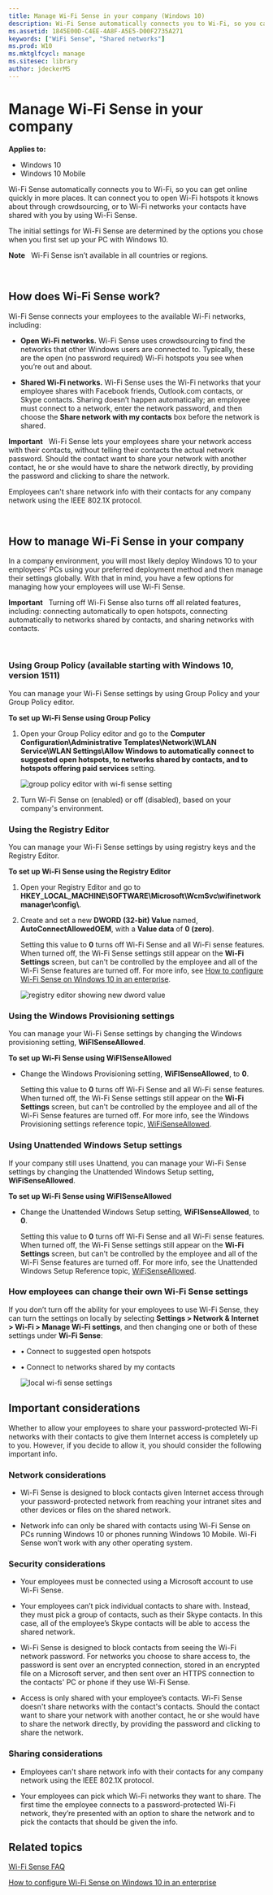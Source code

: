 ```yaml
---
title: Manage Wi-Fi Sense in your company (Windows 10)
description: Wi-Fi Sense automatically connects you to Wi-Fi, so you can get online quickly in more places.
ms.assetid: 1845E00D-C4EE-4A8F-A5E5-D00F2735A271
keywords: ["WiFi Sense", "Shared networks"]
ms.prod: W10
ms.mktglfcycl: manage
ms.sitesec: library
author: jdeckerMS
---
```


# Manage Wi-Fi Sense in your company


**Applies to:**

-   Windows 10
-   Windows 10 Mobile

Wi-Fi Sense automatically connects you to Wi-Fi, so you can get online quickly in more places. It can connect you to open Wi-Fi hotspots it knows about through crowdsourcing, or to Wi-Fi networks your contacts have shared with you by using Wi-Fi Sense.

The initial settings for Wi-Fi Sense are determined by the options you chose when you first set up your PC with Windows 10.

**Note**  
Wi-Fi Sense isn’t available in all countries or regions.

 

## <a href="" id="how-does-wifi-sense-work"></a>How does Wi-Fi Sense work?


Wi-Fi Sense connects your employees to the available Wi-Fi networks, including:

-   **Open Wi-Fi networks.** Wi-Fi Sense uses crowdsourcing to find the networks that other Windows users are connected to. Typically, these are the open (no password required) Wi-Fi hotspots you see when you’re out and about.

-   **Shared Wi-Fi networks.** Wi-Fi Sense uses the Wi-Fi networks that your employee shares with Facebook friends, Outlook.com contacts, or Skype contacts. Sharing doesn’t happen automatically; an employee must connect to a network, enter the network password, and then choose the **Share network with my contacts** box before the network is shared.

**Important**  
Wi-Fi Sense lets your employees share your network access with their contacts, without telling their contacts the actual network password. Should the contact want to share your network with another contact, he or she would have to share the network directly, by providing the password and clicking to share the network.

Employees can't share network info with their contacts for any company network using the IEEE 802.1X protocol.

 

## <a href="" id="how-to-manage-wifi-sense-in-your-company"></a>How to manage Wi-Fi Sense in your company


In a company environment, you will most likely deploy Windows 10 to your employees' PCs using your preferred deployment method and then manage their settings globally. With that in mind, you have a few options for managing how your employees will use Wi-Fi Sense.

**Important**  
Turning off Wi-Fi Sense also turns off all related features, including: connecting automatically to open hotspots, connecting automatically to networks shared by contacts, and sharing networks with contacts.

 

### Using Group Policy (available starting with Windows 10, version 1511)

You can manage your Wi-Fi Sense settings by using Group Policy and your Group Policy editor.

**To set up Wi-Fi Sense using Group Policy**

1.  Open your Group Policy editor and go to the **Computer Configuration\\Administrative Templates\\Network\\WLAN Service\\WLAN Settings\\Allow Windows to automatically connect to suggested open hotspots, to networks shared by contacts, and to hotspots offering paid services** setting.

    ![group policy editor with wi-fi sense setting](images/wifisense-grouppolicy.png)

2.  Turn Wi-Fi Sense on (enabled) or off (disabled), based on your company's environment.

### Using the Registry Editor

You can manage your Wi-Fi Sense settings by using registry keys and the Registry Editor.

**To set up Wi-Fi Sense using the Registry Editor**

1.  Open your Registry Editor and go to **HKEY\_LOCAL\_MACHINE\\SOFTWARE\\Microsoft\\WcmSvc\\wifinetworkmanager\\config\\**.

2.  Create and set a new **DWORD (32-bit) Value** named, **AutoConnectAllowedOEM**, with a **Value data** of **0 (zero)**.

    Setting this value to **0** turns off Wi-Fi Sense and all Wi-Fi sense features. When turned off, the Wi-Fi Sense settings still appear on the **Wi-Fi Settings** screen, but can't be controlled by the employee and all of the Wi-Fi Sense features are turned off. For more info, see [How to configure Wi-Fi Sense on Windows 10 in an enterprise](http://go.microsoft.com/fwlink/p/?LinkId=620959).

    ![registry editor showing new dword value](images/wifisense-registry.png)

### Using the Windows Provisioning settings

You can manage your Wi-Fi Sense settings by changing the Windows provisioning setting, **WiFISenseAllowed**.

**To set up Wi-Fi Sense using **WiFISenseAllowed****

-   Change the Windows Provisioning setting, **WiFISenseAllowed**, to **0**.

    Setting this value to **0** turns off Wi-Fi Sense and all Wi-Fi sense features. When turned off, the Wi-Fi Sense settings still appear on the **Wi-Fi Settings** screen, but can't be controlled by the employee and all of the Wi-Fi Sense features are turned off. For more info, see the Windows Provisioning settings reference topic, [WiFiSenseAllowed](http://go.microsoft.com/fwlink/p/?LinkId=620909).

### <a href="" id="using-the-unattended-windows-setup-settings"></a>Using Unattended Windows Setup settings

If your company still uses Unattend, you can manage your Wi-Fi Sense settings by changing the Unattended Windows Setup setting, **WiFiSenseAllowed**.

**To set up Wi-Fi Sense using **WiFISenseAllowed****

-   Change the Unattended Windows Setup setting, **WiFISenseAllowed**, to **0**.

    Setting this value to **0** turns off Wi-Fi Sense and all Wi-Fi sense features. When turned off, the Wi-Fi Sense settings still appear on the **Wi-Fi Settings** screen, but can't be controlled by the employee and all of the Wi-Fi Sense features are turned off. For more info, see the Unattended Windows Setup Reference topic, [WiFiSenseAllowed](http://go.microsoft.com/fwlink/p/?LinkId=620910).

### <a href="" id="how-emps-can-change-their-own-wifi-sense-settings"></a>How employees can change their own Wi-Fi Sense settings

If you don’t turn off the ability for your employees to use Wi-Fi Sense, they can turn the settings on locally by selecting **Settings &gt; Network & Internet &gt; Wi-Fi &gt; Manage Wi-Fi settings**, and then changing one or both of these settings under **Wi-Fi Sense**:

-   • Connect to suggested open hotspots

-   • Connect to networks shared by my contacts

    ![local wi-fi sense settings](images/wifisense-settingscreens.png)

## Important considerations


Whether to allow your employees to share your password-protected Wi-Fi networks with their contacts to give them Internet access is completely up to you. However, if you decide to allow it, you should consider the following important info.

### Network considerations

-   Wi-Fi Sense is designed to block contacts given Internet access through your password-protected network from reaching your intranet sites and other devices or files on the shared network.

-   Network info can only be shared with contacts using Wi-Fi Sense on PCs running Windows 10 or phones running Windows 10 Mobile. Wi-Fi Sense won’t work with any other operating system.

### Security considerations

-   Your employees must be connected using a Microsoft account to use Wi-Fi Sense.

-   Your employees can’t pick individual contacts to share with. Instead, they must pick a group of contacts, such as their Skype contacts. In this case, all of the employee’s Skype contacts will be able to access the shared network.

-   Wi-Fi Sense is designed to block contacts from seeing the Wi-Fi network password. For networks you choose to share access to, the password is sent over an encrypted connection, stored in an encrypted file on a Microsoft server, and then sent over an HTTPS connection to the contacts' PC or phone if they use Wi-Fi Sense.

-   Access is only shared with your employee’s contacts. Wi-Fi Sense doesn't share networks with the contact's contacts. Should the contact want to share your network with another contact, he or she would have to share the network directly, by providing the password and clicking to share the network.

### Sharing considerations

-   Employees can't share network info with their contacts for any company network using the IEEE 802.1X protocol.

-   Your employees can pick which Wi-Fi networks they want to share. The first time the employee connects to a password-protected Wi-Fi network, they’re presented with an option to share the network and to pick the contacts that should be given the info.

## Related topics


[Wi-Fi Sense FAQ](http://go.microsoft.com/fwlink/p/?LinkId=620911)

[How to configure Wi-Fi Sense on Windows 10 in an enterprise](http://go.microsoft.com/fwlink/p/?LinkId=620959)

 

 





